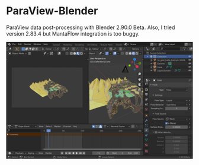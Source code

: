 # ParaView-Blender

ParaView data post-processing with Blender 2.90.0 Beta. Also, I tried version 2.83.4 but MantaFlow integration is too buggy.

![](BlenderMantaFlow.png)
